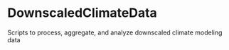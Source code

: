 # DownscaledClimateData
Scripts to process, aggregate, and analyze downscaled climate modeling data
